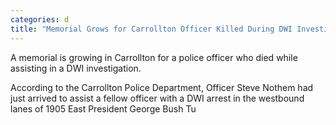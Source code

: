 ```yaml
---
categories: d
title: "Memorial Grows for Carrollton Officer Killed During DWI Investigation"
---
```


A memorial is growing in Carrollton for a police officer who died while assisting in a DWI investigation.



According to the Carrollton Police Department, Officer Steve Nothem had just arrived to assist a fellow officer with a DWI arrest in the westbound lanes of 1905 East President George Bush Tu